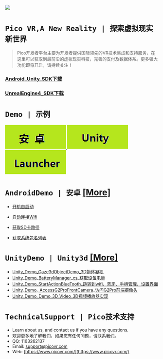 <a href="https://www.picovr.com/pico_goblin.html"> <img src="https://github.com/PicoSupport/PicoSupport/blob/master/Assets/Pico.jpg" width="400"/> </a>
# `Pico VR,A New Reality | 探索虚拟现实新世界`

>Pico开发者平台主要为开发者提供国际领先的VR技术集成和支持服务，在这里可以获取到最前沿的虚拟现实科技，完善的支付及数据体系。更多强大功能即将开启，请持续关注！

### [Android_Unity_SDK下载](http://dev.picovr.com/sdk/index?id=26)

### [UnrealEngine4_SDK下载](http://dev.picovr.com/sdk/index?id=26)

# `Demo | 示例`

<a href="/android.md"> <img src="/Assets/1.png" width="200"/> </a>
<a href="/unity.md"> <img src="/Assets/2.png" width="200"/> </a>
<a href="launcher.md"> <img src="/Assets/3.png" width="200"/> </a>

# `AndroidDemo | 安卓` [\[More\]](/android.md)

* [开机自启动](https://github.com/PicoSupport/BootComplete)

* [自动连接Wifi](https://github.com/PicoSupport/PicoVRWifimanager)

* [获取SD卡路径](https://github.com/PicoSupport/SDCardManager)

* [获取系统包名列表](https://github.com/PicoSupport/PackageManager)

# `UnityDemo | Unity3d` [\[More\]](/unity.md)

* [Unity_Demo_Gaze3dObjectDemo_3D物体凝视][01]
* [Unity_Demo_BatteryManager_cs_获取设备电量][02]
* [Unity_Demo_StartActionBlueTooth_跳转到wifi、蓝牙、手柄管理、设置界面][03]
* [Unity_Demo_ AccessG2ProFrontCamera_访问G2Pro前端摄像头][04]
* [Unity_Demo_Demo_3D_Video_3D视频播放器实现][05]

[01]: https://github.com/PicoSupport/Unity_Demo_Gaze3dObjectDemo2.7.6
[02]: https://github.com/PicoSupport/Unity_Demo_BatteryManager
[03]: https://github.com/PicoSupport/Unity_Demo_StartActionBlueTooth_SDK_v2.7.6
[04]: https://github.com/PicoSupport/Unity_Demo_GetPhoneCameraImageDemo
[05]: https://github.com/PicoSupport/Unity_Demo_3D_Video_20181127SDKv2.7.6


# `TechnicalSupport | Pico技术支持`

- Learn about us, and contact us if you have any questions. 
- 欢迎更多地了解我们，如果您有任何问题，请联系我们。
- QQ:  1163262137
- Email:  support@picovr.com
- Web:  [https://www.picovr.com/](https://www.picovr.com/)


